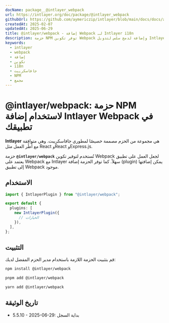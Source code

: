 ```yaml
---
docName: package__@intlayer_webpack
url: https://intlayer.org/doc/package/@intlayer_webpack
githubUrl: https://github.com/aymericzip/intlayer/blob/main/docs/docs/ar/packages/@intlayer/webpack/index.md
createdAt: 2025-02-07
updatedAt: 2025-06-29
title: @intlayer/webpack - إضافة Webpack لـ Intlayer i18n
description: حزمة NPM توفر تكوين Webpack وإضافة لدمج سلس لتدويل Intlayer مع التطبيقات المعتمدة على Webpack.
keywords:
  - intlayer
  - webpack
  - إضافة
  - تكوين
  - i18n
  - جافاسكريبت
  - NPM
  - مجمع
---
```


# @intlayer/webpack: حزمة NPM لاستخدام إضافة Intlayer Webpack في تطبيقك

**Intlayer** هي مجموعة من الحزم مصممة خصيصًا لمطوري جافاسكريبت. وهي متوافقة مع أُطُر العمل مثل React وReact وExpress.js.

حزمة **`@intlayer/webpack`** تُستخدم لتوفير تكوين Webpack لجعل العمل على تطبيق يعتمد على Webpack مع Intlayer سهلاً. كما توفر الحزمة إضافة (plugin) يمكن إضافتها إلى تطبيق Webpack موجود.

## الاستخدام

```ts
import { IntlayerPlugin } from "@intlayer/webpack";

export default {
  plugins: [
    new IntlayerPlugin({
      // الخيارات
    }),
  ],
};
```

## التثبيت

قم بتثبيت الحزمة اللازمة باستخدام مدير الحزم المفضل لديك:

```bash packageManager="npm"
npm install @intlayer/webpack
```

```bash packageManager="pnpm"
pnpm add @intlayer/webpack
```

```bash packageManager="yarn"
yarn add @intlayer/webpack
```

## تاريخ الوثيقة

- 5.5.10 - 2025-06-29: بداية السجل
